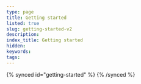 ```yaml
---
type: page
title: Getting started
listed: true
slug: getting-started-v2
description: 
index_title: Getting started
hidden: 
keywords: 
tags: 
---
```


{% synced id="getting-started" %}
{% /synced %}